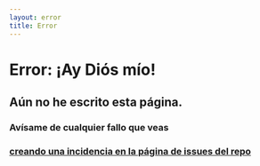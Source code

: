 ```yaml
---
layout: error
title: Error
---
```

# Error: ¡Ay Diós mío!

## Aún no he escrito esta página. 

### Avísame de cualquier fallo que veas 
### [creando una incidencia en la página de issues del repo](https://github.com/ULL-MII-SYTWS-1920/ull-mii-sytws-1920.github.io/issues/new)



<div>


<style>
img {
  display: block;
  margin-left: auto;
  margin-right: auto;
}
</style>

<div id="title"></div>
<div id="cat"></div>

<script type="text/javascript">

/*
  https://docs.thecatapi.com/ 

*/
const URL = 'https://api.thecatapi.com/v1/images/search?size=full';

(async function() {
  try {
    let divTitle = document.getElementById("title");
    
    let divcat = document.getElementById("cat");
    let response = await fetch(URL, {
       headers: {
       'x-api-key': "56a4f1cc-7f60-468d-9dba-e4b6f04b7c7d"
       }
    });
    let cat = await response.json();

    console.log(cat);
    
    let img = document.createElement("img");
    let title = document.createElement("h2");
    title.innerText = "Consuélate con un gatito";   
    divTitle.append(title);
    img.src = cat[0].url;
    divcat.appendChild(img);   
  }
  catch(e) { 
    console.log(e);
  }
})()

</script>

</div>
